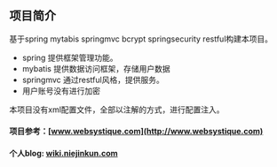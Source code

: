 ## 项目简介
 基于spring mytabis springmvc bcrypt springsecurity restful构建本项目。
 * spring 提供框架管理功能。
 * mybatis 提供数据访问框架，存储用户数据
 * springmvc 通过restful风格，提供服务。
 * 用户账号没有进行加密

本项目没有xml配置文件，全部以注解的方式，进行配置注入。

#### 项目参考：[www.websystique.com](http://www.websystique.com)
#### 个人blog: [wiki.niejinkun.com](http://wiki.niejinkun.com)
